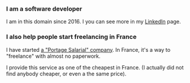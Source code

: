 ### I am a software developer

I am in this domain since 2016.
I you can see more in my [LinkedIn](https://www.linkedin.com/in/luca-di-carlo/) page.


### I also help people start freelancing in France

I have started [a "Portage Salarial" company](https://north-devs.com).
In France, it's a way to "freelance" with almost no paperwork.

I provide this service as one of the cheapest in France. 
(I actually did not find anybody cheaper, or even a the same price).
